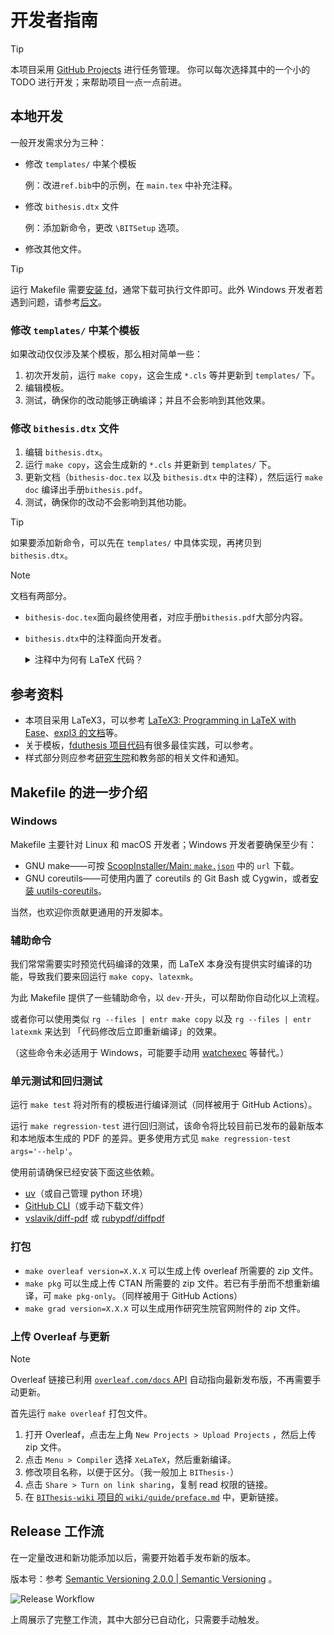 # 开发者指南

> [!TIP]
>
> 本项目采用 [GitHub Projects](https://github.com/BITNP/BIThesis/projects) 进行任务管理。
> 你可以每次选择其中的一个小的 TODO 进行开发；来帮助项目一点一点前进。

## 本地开发

一般开发需求分为三种：

- 修改 `templates/` 中某个模板

  例：改进`ref.bib`中的示例，在 `main.tex` 中补充注释。

- 修改 `bithesis.dtx` 文件

  例：添加新命令，更改 `\BITSetup` 选项。

- 修改其他文件。

> [!TIP]
>
> 运行 Makefile 需要[安装 fd](https://github.com/sharkdp/fd/#installation)，通常下载可执行文件即可。此外 Windows 开发者若遇到问题，请参考[后文](#Windows)。

### 修改 `templates/` 中某个模板

如果改动仅仅涉及某个模板，那么相对简单一些：

1. 初次开发前，运行 `make copy`，这会生成 `*.cls` 等并更新到 `templates/` 下。
2. 编辑模板。
3. 测试，确保你的改动能够正确编译；并且不会影响到其他效果。

### 修改 `bithesis.dtx` 文件

1. 编辑 `bithesis.dtx`。
2. 运行 `make copy`，这会生成新的 `*.cls` 并更新到 `templates/` 下。
3. 更新文档（`bithesis-doc.tex` 以及 `bithesis.dtx` 中的注释），然后运行 `make doc` 编译出手册`bithesis.pdf`。
4. 测试，确保你的改动不会影响到其他功能。

> [!TIP]
>
> 如果要添加新命令，可以先在 `templates/` 中具体实现，再拷贝到 `bithesis.dtx`。

> [!NOTE]
> 
> 文档有两部分。
>
> - `bithesis-doc.tex`面向最终使用者，对应手册`bithesis.pdf`大部分内容。
> - `bithesis.dtx`中的注释面向开发者。
>
>   <details>
>   <summary>注释中为何有 LaTeX 代码？</summary>
>
>   `bithesis.dtx`最顶层的注释包含 LaTeX 代码，可输出为手册结尾「实现细节」一节；不过默认不输出，一般也无需单独检查输出结果。
>
>   如需输出，请如下编辑`bithesis.dtx`（`\jobname`的值是`bithesis`，`\filename`的值是`bithesis.dtx`），然后照常编译手册。
>
>   ```diff
>    \begin{document}
>   -  \DocInput{\jobname-doc.tex}
>   +  \DocInput{\jobname-doc.tex,\filename}
>   ```
>
>   相关功能的文档位于 [DocStrip](https://texdoc.org/serve/docstrip/0) 和 [l3doc](https://texdoc.org/serve/l3doc/0)。
>   </details>

## 参考资料

- 本项目采用 LaTeX3，可以参考 [LaTeX3: Programming in LaTeX with Ease](https://www.alanshawn.com/tech/2020/10/04/latex3-tutorial.html)、[expl3 的文档](https://www.latex-project.org/help/documentation/)等。
- 关于模板，[fduthesis 项目代码](https://github.com/stone-zeng/fduthesis)有很多最佳实践，可以参考。
- 样式部分则应参考[研究生院](https://grd.bit.edu.cn/xwgz/xwgz2/wjxz_xwgz/)和教务部的相关文件和通知。

## Makefile 的进一步介绍

### Windows

Makefile 主要针对 Linux 和 macOS 开发者；Windows 开发者要确保至少有：

- GNU make——可按 [ScoopInstaller/Main: `make.json`](https://github.com/ScoopInstaller/Main/blob/master/bucket/make.json) 中的 `url` 下载。
- GNU coreutils——可使用内置了 coreutils 的 Git Bash 或 Cygwin，或者[安装 uutils-coreutils](https://uutils.github.io/coreutils/docs/installation.html#windows)。

当然，也欢迎你贡献更通用的开发脚本。

### 辅助命令

我们常常需要实时预览代码编译的效果，而 LaTeX 本身没有提供实时编译的功能，导致我们要来回运行 `make copy`、`latexmk`。

为此 Makefile 提供了一些辅助命令，以 `dev-`开头，可以帮助你自动化以上流程。

或者你可以使用类似 `rg --files | entr make copy` 以及 `rg --files | entr latexmk` 来达到
「代码修改后立即重新编译」的效果。

（这些命令未必适用于 Windows，可能要手动用 [watchexec](https://watchexec.github.io/) 等替代。）

### 单元测试和回归测试

运行 `make test` 将对所有的模板进行编译测试（同样被用于 GitHub Actions）。

运行 `make regression-test` 进行回归测试，该命令将比较目前已发布的最新版本和本地版本生成的 PDF 的差异。更多使用方式见 `make regression-test args='--help'`。

使用前请确保已经安装下面这些依赖。

- [uv](https://docs.astral.sh/uv/)（或自己管理 python 环境）
- [GitHub CLI](https://cli.github.com/)（或手动下载文件）
- [vslavik/diff-pdf](https://vslavik.github.io/diff-pdf/) 或 [rubypdf/diffpdf](https://soft.rubypdf.com/software/diffpdf)

### 打包

- `make overleaf version=X.X.X` 可以生成上传 overleaf 所需要的 zip 文件。
- `make pkg` 可以生成上传 CTAN 所需要的 zip 文件。若已有手册而不想重新编译，可 `make pkg-only`。（同样被用于 GitHub Actions）
- `make grad version=X.X.X` 可以生成用作研究生院官网附件的 zip 文件。

### 上传 Overleaf 与更新

> [!NOTE]
> Overleaf 链接已利用 [`overleaf.com/docs` API](https://www.overleaf.com/devs) 自动指向最新发布版，不再需要手动更新。

首先运行 `make overleaf` 打包文件。

1. 打开 Overleaf，点击左上角 `New Projects > Upload Projects` ，然后上传 zip 文件。
2. 点击 `Menu > Compiler` 选择 `XeLaTeX`，然后重新编译。
3. 修改项目名称，以便于区分。（我一般加上 `BIThesis-`）
4. 点击 `Share > Turn on link sharing`，复制 read 权限的链接。
5. 在 [`BIThesis-wiki` 项目的 `wiki/guide/preface.md`](https://github.com/BITNP/BIThesis-wiki/blob/main/wiki/guide/preface.md) 中，更新链接。

## Release 工作流

在一定量改进和新功能添加以后，需要开始着手发布新的版本。

版本号：参考 [Semantic Versioning 2.0.0 | Semantic Versioning](https://semver.org/) 。

![Release Workflow](./assets/release_workflow.png)

上周展示了完整工作流，其中大部分已自动化，只需要手动触发。
